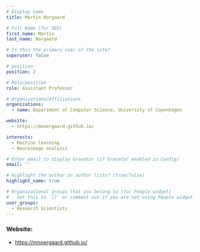 ```yaml
---
# Display name
title: Martin Norgaard

# Full Name (for SEO)
first_name: Martin
last_name: Norgaard

# Is this the primary user of the site?
superuser: false

# position
position: 2

# Role/position
role: Assistant Professor

# Organizations/Affiliations
organizations:
  - name: Department of Computer Science, University of Copenhagen

website:
  - https://mnoergaard.github.io/

interests:
  - Machine learning
  - Neuroimage analysis

# Enter email to display Gravatar (if Gravatar enabled in Config)
email: ''

# Highlight the author in author lists? (true/false)
highlight_name: true

# Organizational groups that you belong to (for People widget)
#   Set this to `[]` or comment out if you are not using People widget.
user_groups:
  - Research Scientists
---
```

### Website:
- https://mnoergaard.github.io/